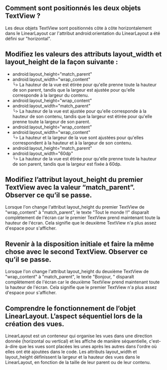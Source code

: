 ## Comment sont positionnés les deux objets TextView ?
Les deux objets TextView sont positionnés côte à côte horizontalement dans le LinearLayout car l'attribut android:orientation du LinearLayout a été défini sur "horizontal".

## Modifiez les valeurs des attributs layout_width et layout_height de la façon suivante :
* android:layout_height="match_parent"
* android:layout_width="wrap_content"  
╰> La hauteur de la vue est étirée pour qu'elle prenne toute la hauteur de son parent, tandis que la largeur est ajustée pour qu'elle corresponde à la largeur du contenu.
* android:layout_height="wrap_content"
* android:layout_width="match_parent"  
╰> La hauteur de la vue est ajustée pour qu'elle corresponde à la hauteur de son contenu, tandis que la largeur est étirée pour qu'elle prenne toute la largeur de son parent.
* android:layout_height="wrap_content"
* android:layout_width="wrap_content"  
╰> La hauteur et la largeur de la vue sont ajustées pour qu'elles correspondent à la hauteur et à la largeur de son contenu.
* android:layout_height="match_parent"
* android:layout_width="60dp"  
╰> La hauteur de la vue est étirée pour qu'elle prenne toute la hauteur de son parent, tandis que la largeur est fixée à 60dp.

## Modifiez l’attribut layout_height du premier TextView avec la valeur “match_parent”. Observer ce qu’il se passe.
Lorsque l'on change l'attribut layout_height du premier TextView de "wrap_content" à "match_parent", le texte "Tout le monde !!" disparaît complètement de l'écran
car le premier TextView prend maintenant toute la hauteur de l'écran. Cela signifie que le deuxième TextView n'a plus assez d'espace pour s'afficher.

## Revenir à la disposition initiale et faire la même chose avec le second TextView. Observer ce qu’il se passe.
Lorsque l'on change l'attribut layout_height du deuxième TextView de "wrap_content" à "match_parent", le texte "Bonjour, " disparaît complètement de l'écran
car le deuxième TextView prend maintenant toute la hauteur de l'écran. Cela signifie que le premier TextView n'a plus assez d'espace pour s'afficher.

## Comprendre le fonctionnement de l’objet LinearLayout. L’aspect séquentiel lors de la création des vues.
LinearLayout est un conteneur qui organise les vues dans une direction donnée (horizontal ou vertical) et les affiche de manière séquentielle,
c'est-à-dire que les vues sont placées les unes après les autres dans l'ordre où elles ont été ajoutées dans le code.
Les attributs layout_width et layout_height définissent la largeur et la hauteur des vues dans le LinearLayout, en fonction de la taille de leur parent ou de leur contenu.
